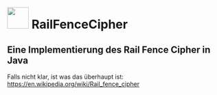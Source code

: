 # <img src="https://media.giphy.com/media/077i6AULCXc0FKTj9s/giphy.gif" width="50" /> RailFenceCipher 
Eine Implementierung des Rail Fence Cipher in Java
--- 
Falls nicht klar, ist was das überhaupt ist: <a href="https://en.wikipedia.org/wiki/Rail_fence_cipher">https://en.wikipedia.org/wiki/Rail_fence_cipher</a> 
